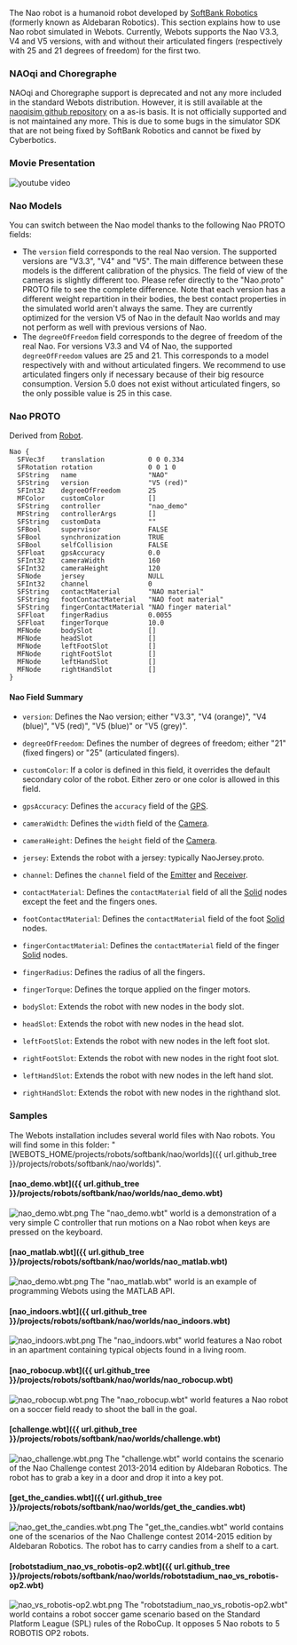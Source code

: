 The Nao robot is a humanoid robot developed by [SoftBank Robotics](https://www.softbankrobotics.com/) (formerly known as Aldebaran Robotics).
This section explains how to use Nao robot simulated in Webots.
Currently, Webots supports the Nao V3.3, V4 and V5 versions, with and without their articulated fingers (respectively with 25 and 21 degrees of freedom) for the first two.

### NAOqi and Choregraphe

NAOqi and Choregraphe support is deprecated and not any more included in the standard Webots distribution.
However, it is still available at the [naoqisim github repository](https://github.com/cyberbotics/naoqisim) on a as-is basis.
It is not officially supported and is not maintained any more.
This is due to some bugs in the simulator SDK that are not being fixed by SoftBank Robotics and cannot be fixed by Cyberbotics.

### Movie Presentation

![youtube video](https://www.youtube.com/watch?v=DDMky8PATKM)

### Nao Models

You can switch between the Nao model thanks to the following Nao PROTO fields:

- The `version` field corresponds to the real Nao version.
The supported versions are "V3.3", "V4" and "V5".
The main difference between these models is the different calibration of the physics.
The field of view of the cameras is slightly different too.
Please refer directly to the "Nao.proto" PROTO file to see the complete difference.
Note that each version has a different weight repartition in their bodies, the best contact properties in the simulated world aren't always the same.
They are currently optimized for the version V5 of Nao in the default Nao worlds and may not perform as well with previous versions of Nao.
- The `degreeOfFreedom` field corresponds to the degree of freedom of the real Nao.
For versions V3.3 and V4 of Nao, the supported `degreeOfFreedom` values are 25 and 21.
This corresponds to a model respectively with and without articulated fingers.
We recommend to use articulated fingers only if necessary because of their big resource consumption.
Version 5.0 does not exist without articulated fingers, so the only possible value is 25 in this case.

### Nao PROTO

Derived from [Robot](https://cyberbotics.com/doc/reference/robot).

```
Nao {
  SFVec3f    translation           0 0 0.334
  SFRotation rotation              0 0 1 0
  SFString   name                  "NAO"
  SFString   version               "V5 (red)"
  SFInt32    degreeOfFreedom       25
  MFColor    customColor           []
  SFString   controller            "nao_demo"
  MFString   controllerArgs        []
  SFString   customData            ""
  SFBool     supervisor            FALSE
  SFBool     synchronization       TRUE
  SFBool     selfCollision         FALSE
  SFFloat    gpsAccuracy           0.0
  SFInt32    cameraWidth           160
  SFInt32    cameraHeight          120
  SFNode     jersey                NULL
  SFInt32    channel               0
  SFString   contactMaterial       "NAO material"
  SFString   footContactMaterial   "NAO foot material"
  SFString   fingerContactMaterial "NAO finger material"
  SFFloat    fingerRadius          0.0055
  SFFloat    fingerTorque          10.0
  MFNode     bodySlot              []
  MFNode     headSlot              []
  MFNode     leftFootSlot          []
  MFNode     rightFootSlot         []
  MFNode     leftHandSlot          []
  MFNode     rightHandSlot         []
}
```

#### Nao Field Summary

- `version`: Defines the Nao version; either "V3.3", "V4 (orange)", "V4 (blue)", "V5 (red)", "V5 (blue)" or "V5 (grey)".

- `degreeOfFreedom`: Defines the number of degrees of freedom; either "21" (fixed fingers) or "25" (articulated fingers).

- `customColor`: If a color is defined in this field, it overrides the default secondary color of the robot.
Either zero or one color is allowed in this field.

- `gpsAccuracy`: Defines the `accuracy` field of the [GPS](https://cyberbotics.com/doc/reference/gps).

- `cameraWidth`: Defines the `width` field of the [Camera](https://cyberbotics.com/doc/reference/camera).

- `cameraHeight`: Defines the `height` field of the [Camera](https://cyberbotics.com/doc/reference/camera).

- `jersey`: Extends the robot with a jersey: typically NaoJersey.proto.

- `channel`: Defines the `channel` field of the [Emitter](https://cyberbotics.com/doc/reference/emitter) and [Receiver](https://cyberbotics.com/doc/reference/receiver).

- `contactMaterial`: Defines the `contactMaterial` field of all the [Solid](https://cyberbotics.com/doc/reference/solid) nodes except the feet and the fingers ones.

- `footContactMaterial`: Defines the `contactMaterial` field of the foot [Solid](https://cyberbotics.com/doc/reference/solid) nodes.

- `fingerContactMaterial`: Defines the `contactMaterial` field of the finger [Solid](https://cyberbotics.com/doc/reference/solid) nodes.

- `fingerRadius`: Defines the radius of all the fingers.

- `fingerTorque`: Defines the torque applied on the finger motors.

- `bodySlot`: Extends the robot with new nodes in the body slot.

- `headSlot`: Extends the robot with new nodes in the head slot.

- `leftFootSlot`: Extends the robot with new nodes in the left foot slot.

- `rightFootSlot`: Extends the robot with new nodes in the right foot slot.

- `leftHandSlot`: Extends the robot with new nodes in the left hand slot.

- `rightHandSlot`: Extends the robot with new nodes in the righthand slot.

### Samples

The Webots installation includes several world files with Nao robots.
You will find some in this folder: "[WEBOTS\_HOME/projects/robots/softbank/nao/worlds]({{ url.github_tree }}/projects/robots/softbank/nao/worlds)".

#### [nao\_demo.wbt]({{ url.github_tree }}/projects/robots/softbank/nao/worlds/nao\_demo.wbt)

![nao_demo.wbt.png](images/nao/nao_demo.wbt.thumbnail.jpg) The "nao\_demo.wbt" world is a demonstration of a very simple C controller that run motions on a Nao robot when keys are pressed on the keyboard.

#### [nao\_matlab.wbt]({{ url.github_tree }}/projects/robots/softbank/nao/worlds/nao\_matlab.wbt)

![nao_demo.wbt.png](images/nao/nao_demo.wbt.thumbnail.jpg) The "nao\_matlab.wbt" world is an example of programming Webots using the MATLAB API.

#### [nao\_indoors.wbt]({{ url.github_tree }}/projects/robots/softbank/nao/worlds/nao\_indoors.wbt)

![nao_indoors.wbt.png](images/nao/nao_indoors.wbt.thumbnail.jpg) The "nao\_indoors.wbt" world features a Nao robot in an apartment containing typical objects found in a living room.

#### [nao\_robocup.wbt]({{ url.github_tree }}/projects/robots/softbank/nao/worlds/nao\_robocup.wbt)

![nao_robocup.wbt.png](images/nao/nao_robocup.wbt.thumbnail.jpg) The "nao\_robocup.wbt" world features a Nao robot on a soccer field ready to shoot the ball in the goal.

#### [challenge.wbt]({{ url.github_tree }}/projects/robots/softbank/nao/worlds/challenge.wbt)

![nao_challenge.wbt.png](images/nao/nao_challenge.wbt.thumbnail.jpg) The "challenge.wbt" world contains the scenario of the Nao Challenge contest 2013-2014 edition by Aldebaran Robotics.
The robot has to grab a key in a door and drop it into a key pot.

#### [get\_the\_candies.wbt]({{ url.github_tree }}/projects/robots/softbank/nao/worlds/get\_the\_candies.wbt)

![nao_get_the_candies.wbt.png](images/nao/nao_get_the_candies.wbt.thumbnail.jpg) The "get\_the\_candies.wbt" world contains one of the scenarios of the Nao Challenge contest 2014-2015 edition by Aldebaran Robotics.
The robot has to carry candies from a shelf to a cart.

#### [robotstadium\_nao\_vs\_robotis-op2.wbt]({{ url.github_tree }}/projects/robots/softbank/nao/worlds/robotstadium\_nao\_vs\_robotis-op2.wbt)

![nao_vs_robotis-op2.wbt.png](images/nao/nao_vs_robotis-op2.wbt.thumbnail.jpg) The "robotstadium\_nao\_vs\_robotis-op2.wbt" world contains a robot soccer game scenario based on the Standard Platform League (SPL) rules of the RoboCup.
It opposes 5 Nao robots to 5 ROBOTIS OP2 robots.
